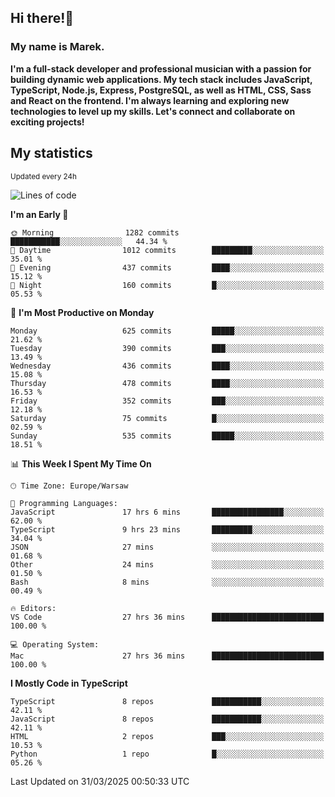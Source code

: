 ## Hi there!👋 ##
### My name is Marek. ###

**I'm a full-stack developer and professional musician with a passion for building dynamic web applications. My tech stack includes JavaScript, TypeScript, Node.js, Express, PostgreSQL, as well as HTML, CSS, Sass and React on the frontend. I'm always learning and exploring new technologies to level up my skills. Let's connect and collaborate on exciting projects!**

## My statistics ##
<sub>Updated every 24h</sub>
<!--START_SECTION:waka-->
![Lines of code](https://img.shields.io/badge/From%20Hello%20World%20I%27ve%20Written-193.7%20thousand%20lines%20of%20code-blue)

**I'm an Early 🐤** 

```text
🌞 Morning                1282 commits        ███████████░░░░░░░░░░░░░░   44.34 % 
🌆 Daytime                1012 commits        █████████░░░░░░░░░░░░░░░░   35.01 % 
🌃 Evening                437 commits         ████░░░░░░░░░░░░░░░░░░░░░   15.12 % 
🌙 Night                  160 commits         █░░░░░░░░░░░░░░░░░░░░░░░░   05.53 % 
```
📅 **I'm Most Productive on Monday** 

```text
Monday                   625 commits         █████░░░░░░░░░░░░░░░░░░░░   21.62 % 
Tuesday                  390 commits         ███░░░░░░░░░░░░░░░░░░░░░░   13.49 % 
Wednesday                436 commits         ████░░░░░░░░░░░░░░░░░░░░░   15.08 % 
Thursday                 478 commits         ████░░░░░░░░░░░░░░░░░░░░░   16.53 % 
Friday                   352 commits         ███░░░░░░░░░░░░░░░░░░░░░░   12.18 % 
Saturday                 75 commits          █░░░░░░░░░░░░░░░░░░░░░░░░   02.59 % 
Sunday                   535 commits         █████░░░░░░░░░░░░░░░░░░░░   18.51 % 
```


📊 **This Week I Spent My Time On** 

```text
🕑︎ Time Zone: Europe/Warsaw

💬 Programming Languages: 
JavaScript               17 hrs 6 mins       ████████████████░░░░░░░░░   62.00 % 
TypeScript               9 hrs 23 mins       █████████░░░░░░░░░░░░░░░░   34.04 % 
JSON                     27 mins             ░░░░░░░░░░░░░░░░░░░░░░░░░   01.68 % 
Other                    24 mins             ░░░░░░░░░░░░░░░░░░░░░░░░░   01.50 % 
Bash                     8 mins              ░░░░░░░░░░░░░░░░░░░░░░░░░   00.49 % 

🔥 Editors: 
VS Code                  27 hrs 36 mins      █████████████████████████   100.00 % 

💻 Operating System: 
Mac                      27 hrs 36 mins      █████████████████████████   100.00 % 
```

**I Mostly Code in TypeScript** 

```text
TypeScript               8 repos             ███████████░░░░░░░░░░░░░░   42.11 % 
JavaScript               8 repos             ███████████░░░░░░░░░░░░░░   42.11 % 
HTML                     2 repos             ███░░░░░░░░░░░░░░░░░░░░░░   10.53 % 
Python                   1 repo              █░░░░░░░░░░░░░░░░░░░░░░░░   05.26 % 
```




 Last Updated on 31/03/2025 00:50:33 UTC
<!--END_SECTION:waka-->

<!--
**MarekSax/MarekSax** is a ✨ _special_ ✨ repository because its `README.md` (this file) appears on your GitHub profile.

Here are some ideas to get you started:

- 🔭 I’m currently working on ...
- 🌱 I’m currently learning ...
- 👯 I’m looking to collaborate on ...
- 🤔 I’m looking for help with ...
- 💬 Ask me about ...
- 📫 How to reach me: ...
- 😄 Pronouns: ...
- ⚡ Fun fact: ...
-->
